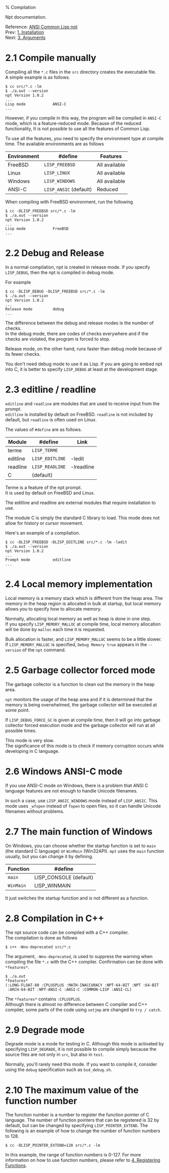 % Compilation

Npt documentation.

Reference: [ANSI Common Lisp npt](index.html)  
Prev: [1. Installation](A1_install.html)  
Next: [3. Arguments](A3_Arguments.html)


# 2.1 Compile manually

Compiling all the `*.c` files in the `src` directory creates the executable file.  
A simple example is as follows.

```
$ cc src/*.c -lm
$ ./a.out --version
npt Version 1.0.2
...
Lisp mode            ANSI-C
...
```

However, if you compile in this way,
the program will be compiled in `ANSI-C` mode,
which is a feature-reduced mode.
Because of the reduced functionality,
It is not possible to use all the features of Common Lisp.

To use all the features, you need to specify the environment type at compile time.
The available environments are as follows

| Environment| #define | Features |
| --- | --- | --- |
| FreeBSD | `LISP_FREEBSD` | All available |
| Linux | `LISP_LINUX` | All available |
| Windows | `LISP_WINDOWS` | All available |
| ANSI-C | `LISP_ANSIC` (default) | Reduced |

When compiling with FreeBSD environment, run the following

```
$ cc -DLISP_FREEBSD src/*.c -lm
$ ./a.out --version
npt Version 1.0.2
...
Lisp mode            FreeBSD
...
```


# 2.2 Debug and Release

In a normal compilation, npt is created in release mode.
If you specify `LISP_DEBUG`, then the npt is compiled in debug mode.

For example

```
$ cc -DLISP_DEBUG -DLISP_FREEBSD src/*.c -lm
$ ./a.out --version
npt Version 1.0.2
...
Release mode         debug
...
```

The difference between the debug and release modes is the number of checks.  
In the debug mode, there are codes of checks everywhere
and if the checks are violated, the program is forced to stop.

Release mode, on the other hand,
runs faster than debug mode because of its fewer checks.

You don't need debug mode to use it as Lisp.
If you are going to embed npt into C,
it is better to specify `LISP_DEBUG` at least at the development stage.


# 2.3 editline / readline

`editline` and `readline` are modules
that are used to receive input from the prompt.  
`editline` is installed by default on FreeBSD.
`readline` is not included by default, but `readline` is often used on Linux.

The values of `#define` are as follows.

| Module | #define | Link |
| --- | --- | --- |
| terme | `LISP_TERME` |  |
| editline | `LISP_EDITLINE` | -ledit |
| readline | `LISP_READLINE` | -lreadline |
| C | (default) |  |

Terme is a feature of the npt prompt.  
It is used by default on FreeBSD and Linux.

The editline and readline are external modules that
require installation to use.

The module C is simply the standard C library to load.
This mode does not allow for history or cursor movement.

Here's an example of a compilation.

```
$ cc -DLISP_FREEBSD -DLISP_EDITLINE src/*.c -lm -ledit
$ ./a.out --version
npt Version 1.0.2
...
Prompt mode          editline
...
```


# 2.4 Local memory implementation

Local memory is a memory stack which is different from the heap area.
The memory in the heap region is allocated in bulk at startup,
but local memory allows you to specify how to allocate memory.

Normally, allocating local memory as well as heap is done in one step.  
If you specify `LISP_MEMORY_MALLOC` at compile time,
local memory allocation will be done by `malloc` each time it is requested.

Bulk allocation is faster,
and `LISP_MEMORY_MALLOC` seems to be a little slower.  
If `LISP_MEMORY_MALLOC` is specified,
`Debug Memory true` appears in the `--version` of the `npt` command.


# 2.5 Garbage collector forced mode

The garbage collector is a function to clean out the memory in the heap area.

`npt` monitors the usage of the heap area and
if it is determined that the memory is being overwhelmed,
the garbage collector will be executed at some point.

If `LISP_DEBUG_FORCE_GC` is given at compile time,
then it will go into garbage collector forced execution mode and
the garbage collector will run at all possible times.

This mode is very slow.  
The significance of this mode is to check
if memory corruption occurs while developing in C language.


# 2.6 Windows ANSI-C mode

If you use ANSI-C mode on Windows,
there is a problem that ANSI C language features are
not enough to handle Unicode filenames.

In such a case, use `LISP_ANSIC_WINDOWS` mode instead of `LISP_ANSIC`.
This mode uses `_wfopen` instead of `fopen` to open files,
so it can handle Unicode filenames without problems.


# 2.7 The main function of Windows

On Windows, you can choose whether the startup function is set to `main` (the standard C language) or `WinMain` (Win32API).
`mpt` uses the `main` function usually, but you can change it by defining.


| Function | #define |
| --- | --- |
| `main` | LISP_CONSOLE (default) |
| `WinMain` | LISP_WINMAIN |

It just switches the startup function and is not different as a function.


# 2.8 Compilation in C++


The npt source code can be compiled with a C++ compiler.  
The compilation is done as follows

```
$ c++ -Wno-deprecated src/*.c
```

The argument, `-Wno-deprecated`, is used to suppress the warning
when compiling the file `*.c` with the C++ compiler.
Confirmation can be done with `*features*`.

```
$ ./a.out
*features*
(:LONG-FLOAT-80 :CPLUSPLUS :MATH-INACCURACY :NPT-64-BIT :NPT :64-BIT
 :ARCH-64-BIT :NPT-ANSI-C :ANSI-C :COMMON-LISP :ANSI-CL)
```

The `*features*` contains `:CPLUSPLUS`.  
Although there is almost no difference between C compiler and C++ compiler,
some parts of the code using `setjmp` are changed to `try / catch`.


# 2.9 Degrade mode

Degrade mode is a mode for testing in C.
Although this mode is activated by specifying `LISP_DEGRADE`,
it is not possible to compile simply
because the source files are not only in `src`, but also in `test`.

Normally, you'll rarely need this mode.
If you want to compile it, consider using the `debug`
specification such as `bsd_debug.sh`.


# 2.10 The maximum value of the function number

The function number is a number to register the function pointer of C language.
The number of function pointers that can be registered is 32 by default,
but can be changed by specifying `LISP_POINTER_EXTEND`.
The following is an example of how to change
the number of function numbers to 128.

```
$ cc -DLISP_POINTER_EXTEND=128 src/*.c -lm
```

In this example, the range of function numbers is 0-127.
For more information on how to use function numbers, please refer to
[4. Registering Functions](B4_Registering.html).

